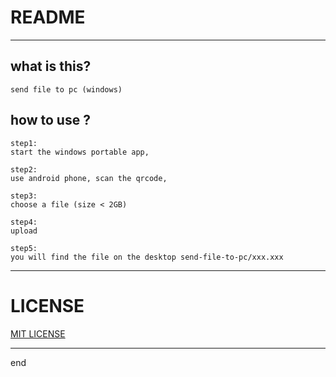 # README #

---

## what is this?
```text
send file to pc (windows)
```

## how to use ?
```text
step1: 
start the windows portable app,

step2:
use android phone, scan the qrcode,

step3:
choose a file (size < 2GB)

step4:
upload

step5:
you will find the file on the desktop send-file-to-pc/xxx.xxx
```

---

# LICENSE

[MIT LICENSE](./LICENSE)

---

end